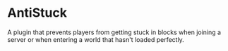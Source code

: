# AntiStuck
A plugin that prevents players from getting stuck in blocks when joining a server or when entering a world that hasn't loaded perfectly.
